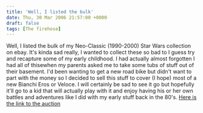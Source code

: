 ```yaml
---
title: 'Well, I listed the bulk'
date: Thu, 30 Mar 2006 21:57:00 +0000
draft: false
tags: [The firehose]
---
```


Well, I listed the bulk of my Neo-Classic (1990-2000) Star Wars collection on ebay. It's kinda sad really, I wanted to collect these so bad to I guess try and recapture some of my early childhood. I had actually almost forgotten I had all of thisewhen my parents asked me to take some tubs of stuff out of their basement. I'd been wanting to get a new road bike but didn't want to part with the money so I decided to sell this stuff to cover (I hope) most of a new Bianchi Eros or Veloce. I will certainly be sad to see it go but hopefully it'll go to a kid that will actually play with it and enjoy having his or her own battles and adventures like I did with my early stuff back in the 80's. [Here is the link to the auction](http://cgi.ebay.com/ws/eBayISAPI.dll?ViewItem&item=6048131577)